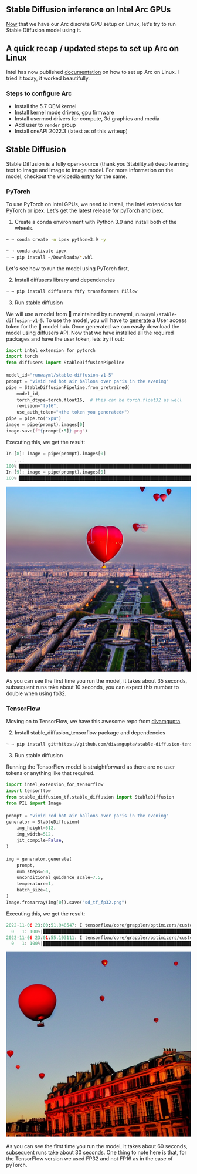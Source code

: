 ## Stable Diffusion inference on Intel Arc GPUs

[Now](https://blog.rahul.onl/posts/2022-08-12-arc-dgpu-linux.html) that we have our
Arc discrete GPU setup on Linux, let's try to run Stable Diffusion model using it.


## A quick recap / updated steps to set up Arc on Linux

Intel has now published [documentation](https://dgpu-docs.intel.com/installation-guides/ubuntu/ubuntu-jammy-arc.html) on how to set up Arc on Linux. 
I tried it today, it worked beautifully.

### Steps to configure Arc

- Install the 5.7 OEM kernel
- Install kernel mode drivers, gpu firmware
- Install usermod drivers for compute, 3d graphics and media
- Add user to `render` group
- Install oneAPI 2022.3 (latest as of this writeup)

## Stable Diffusion

Stable Diffusion is a fully open-source (thank you Stability.ai) deep learning text to image and image to image model. For more information on the model,
checkout the wikipedia [entry](https://en.wikipedia.org/wiki/Stable_Diffusion) for the same.

### PyTorch

To use PyTorch on Intel GPUs, we need to install, the Intel extensions for PyTorch or [ipex](https://github.com/intel/intel-extension-for-pytorch). Let's get the latest release
for [pyTorch](https://github.com/intel/intel-extension-for-pytorch/releases/download/v1.10.200%2Bgpu/torch-1.10.0a0+git3d5f2d4-cp39-cp39-linux_x86_64.whl) and [ipex](https://github.com/intel/intel-extension-for-pytorch/releases/download/v1.10.200%2Bgpu/intel_extension_for_pytorch-1.10.200+gpu-cp39-cp39-linux_x86_64.whl).

1. Create a conda environment with Python 3.9 and install both of the wheels.

```bash
~ → conda create -n ipex python=3.9 -y
```
```bash
~ → conda activate ipex
~ → pip install ~/Downloads/*.whl
```

Let's see how to run the model using PyTorch first,

2. Install diffusers library and dependencies


```bash
~ → pip install diffusers ftfy transformers Pillow
```

3. Run stable diffusion

We will use a model from 🤗 maintained by runwayml, `runwayml/stable-diffusion-v1-5`. To use the model, you will have to [generate](https://huggingface.co/docs/hub/security-tokens) a User access token for the 🤗 model hub.
Once generated we can easily download the model using diffusers API. Now that we have installed all the required packages and have the user token, lets try it out:


```python
import intel_extension_for_pytorch
import torch
from diffusers import StableDiffusionPipeline

model_id="runwayml/stable-diffusion-v1-5"
prompt = "vivid red hot air ballons over paris in the evening"
pipe = StableDiffusionPipeline.from_pretrained(
    model_id,
    torch_dtype=torch.float16,  # this can be torch.float32 as well
    revision="fp16",
    use_auth_token="<the token you generated>")
pipe = pipe.to("xpu")
image = pipe(prompt).images[0]
image.save(f"{prompt[:5]}.png")
```

Executing this, we get the result:

```python
In [8]: image = pipe(prompt).images[0]
   ...: 
100%|██████████████████████████████████████████████████████████████████████████████████████████████████████████████████████████████████████████████████████████| 51/51 [00:35<00:00,  1.43it/s]
In [9]: image = pipe(prompt).images[0]
100%|██████████████████████████████████████████████████████████████████████████████████████████████████████████████████████████████████████████████████████████| 51/51 [00:09<00:00,  5.20it/s]
```

![](./images/sd_pyt_fp16.png)

As you can see the first time you run the model, it takes about 35 seconds, subsequent runs take about 10 seconds, you can expect this number to double when using fp32. 

### TensorFlow

Moving on to TensorFlow, we have this awesome repo from [divamgupta](https://github.com/divamgupta/stable-diffusion-tensorflow)

2. Install stable_diffusion_tensorflow package and dependencies


```bash
~ → pip install git+https://github.com/divamgupta/stable-diffusion-tensorflow ftfy pillow tqdm regex tensorflow-addons
```

3. Run stable diffusion

Running the TensorFlow model is straightforward as there are no user tokens or anything like that required.

```python
import intel_extension_for_tensorflow
import tensorflow
from stable_diffusion_tf.stable_diffusion import StableDiffusion
from PIL import Image

prompt = "vivid red hot air ballons over paris in the evening"
generator = StableDiffusion(
    img_height=512,
    img_width=512,
    jit_compile=False,
)

img = generator.generate(
    prompt,
    num_steps=50,
    unconditional_guidance_scale=7.5,
    temperature=1,
    batch_size=1,
)
Image.fromarray(img[0]).save("sd_tf_fp32.png")
```

Executing this, we get the result:

```python
2022-11-06 23:00:51.948547: I tensorflow/core/grappler/optimizers/custom_graph_optimizer_registry.cc:114] Plugin optimizer for device_type XPU is enabled.
  0   1: 100%|█████████████████████████████████████████████████████████████████████████████████████████████████████████████████████████████████████████████████| 50/50 [01:00<00:00,  1.21s/it]
2022-11-06 23:01:55.103111: I tensorflow/core/grappler/optimizers/custom_graph_optimizer_registry.cc:114] Plugin optimizer for device_type XPU is enabled.
  0   1: 100%|█████████████████████████████████████████████████████████████████████████████████████████████████████████████████████████████████████████████████| 50/50 [00:29<00:00,  1.67it/s]
```

![](./images/sd_tf_fp32.png)

As you can see the first time you run the model, it takes about 60 seconds, subsequent runs take about 30 seconds. One thing to note here is that, for the TensorFlow version we used FP32 and not FP16 as in the case of pyTorch.




